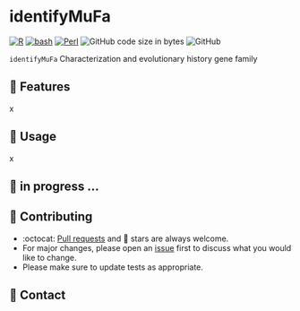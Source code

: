 # identifyMuFa

[![R](https://img.shields.io/badge/R-276DC3?style=for-the-badge&logo=R&logoColor=white&labelColor=101010)](https://www.r-project.org/about.html)
[![bash](https://img.shields.io/badge/bash-4EAA25?style=for-the-badge&logo=gnubash&logoColor=white&labelColor=101010)](https://www.gnu.org/software/bash/)
[![Perl](https://img.shields.io/badge/Perl-blue?style=for-the-badge&logo=perl&logoColor=white&labelColor=101010)](https://www.perl.org)
![GitHub code size in bytes](https://img.shields.io/github/languages/code-size/mathiashole/identifyMuFa?style=for-the-badge&labelColor=101010&color=white)
![GitHub](https://img.shields.io/github/license/mathiashole/identifyMuFa?color=%23179287&style=for-the-badge&logoColor=white&labelColor=101010)

`identifyMuFa` Characterization and evolutionary history gene family

## :book: Features

x

## :wrench: Usage

x

## :hammer: in progress ...


## :sparkling_heart: Contributing

- :octocat: [Pull requests](https://github.com/mathiashole/JustMAQT/pulls) and :star2: stars are always welcome.
- For major changes, please open an [issue](https://github.com/mathiashole/JustMAQT/issues) first to discuss what you would like to change.
- Please make sure to update tests as appropriate.

## :mega: Contact


